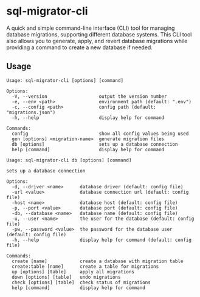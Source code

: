 # sql-migrator-cli
A quick and simple command-line interface (CLI) tool for managing database migrations, supporting different database systems. This CLI tool also allows you to generate, apply, and revert database migrations while providing a command to create a new database if needed.

## Usage
```
Usage: sql-migrator-cli [options] [command]

Options:
  -V, --version                   output the version number
  -e, --env <path>                environment path (default: ".env")
  -c, --config <path>             config path (default: "migrations.json")
  -h, --help                      display help for command

Commands:
  config                          show all config values being used
  gen [options] <migration-name>  generate migration files
  db [options]                    sets up a database connection
  help [command]                  display help for command
```

```
Usage: sql-migrator-cli db [options] [command]

sets up a database connection

Options:
  -d, --driver <name>      database driver (default: config file)
  -url <value>             database connection url (default: config file)
  -host <name>             database host (default: config file)
  -p, --port <value>       database port (default: config file)
  -db, --database <name>   database name (default: config file)
  -u, --user <name>        the user for the database (default: config file)
  -pw, --password <value>  the password for the database user (default: config file)
  -h, --help               display help for command (default: config file)

Commands:
  create [name]            create a database with migration table
  create:table [name]      create a table for migrations
  up [options] [table]     apply all migrations
  down [options] [table]   undo migrations
  check [options] [table]  check status of migrations
  help [command]           display help for command
```